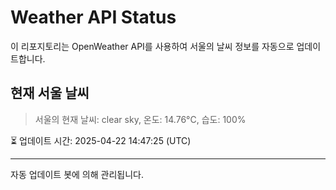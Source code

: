 
# Weather API Status

이 리포지토리는 OpenWeather API를 사용하여 서울의 날씨 정보를 자동으로 업데이트합니다.

## 현재 서울 날씨
> 서울의 현재 날씨: clear sky, 온도: 14.76°C, 습도: 100%

⏳ 업데이트 시간: 2025-04-22 14:47:25 (UTC)

---
자동 업데이트 봇에 의해 관리됩니다.
